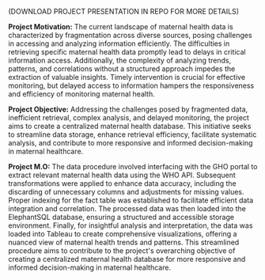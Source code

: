 (DOWNLOAD PROJECT PRESENTATION IN REPO FOR MORE DETAILS)

**Project Motivation:** The current landscape of maternal health data is characterized by fragmentation across diverse sources, posing challenges in accessing and analyzing information efficiently. The difficulties in retrieving specific maternal health data promptly lead to delays in critical information access. Additionally, the complexity of analyzing trends, patterns, and correlations without a structured approach impedes the extraction of valuable insights. Timely intervention is crucial for effective monitoring, but delayed access to information hampers the responsiveness and efficiency of monitoring maternal health.

**Project Objective:** Addressing the challenges posed by fragmented data, inefficient retrieval, complex analysis, and delayed monitoring, the project aims to create a centralized maternal health database. This initiative seeks to streamline data storage, enhance retrieval efficiency, facilitate systematic analysis, and contribute to more responsive and informed decision-making in maternal healthcare.

**Project M.O:** The data procedure involved interfacing with the GHO portal to extract relevant maternal health data using the WHO API. Subsequent transformations were applied to enhance data
accuracy, including the discarding of unnecessary columns and adjustments for missing values. Proper indexing for the fact table was established to facilitate efficient data
integration and correlation. The processed data was then loaded into the ElephantSQL database, ensuring a structured and accessible storage environment. Finally, for insightful
analysis and interpretation, the data was loaded into Tableau to create comprehensive visualizations, offering a nuanced view of maternal health trends and patterns. 
This streamlined procedure aims to contribute to the project's overarching objective of creating a centralized maternal health database for more responsive and informed 
decision-making in maternal healthcare.





